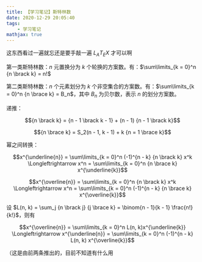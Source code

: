 ```yaml
---
title: 【学习笔记】斯特林数
date: 2020-12-29 20:05:40
tags: 
    - 学习笔记
mathjax: true
---
```


这东西看过一遍就忘还是要手敲一遍 $L_AT_EX$ 才可以啊

第一类斯特林数：$n$ 元置换分为 $k$ 个轮换的方案数。有：$\sum\limits_{k = 0}^n {n \brack k} = n!$

第二类斯特林数：$n$ 个元素划分为 $k$ 个非空集合的方案数。有：$\sum\limits_{k = 0}^n {n \brace k} = B_n$，其中 $B_n$ 为贝尔数，表示 $n$ 的划分方案数。

递推：

$${n \brack k} = {n - 1 \brack k - 1} + (n - 1) {n - 1 \brack k}$$

$${n \brace k} = S_2(n - 1, k - 1) + k {n = 1 \brace k}$$

幂之间转换：

$$x^{\underline{n}} = \sum\limits_{k = 0}^n (-1)^{n - k} {n \brack k} x^k \Longleftrightarrow x^n = \sum\limits_{k = 0}^n {n \brace k} x^{\underline{k}}$$

$$x^{\overline{n}} = \sum\limits_{k = 0}^n  {n \brack k} x^k \Longleftrightarrow x^n = \sum\limits_{k = 0}^n (-1)^{n - k} {n \brace k} x^{\overline{k}}$$

设 $L(n, k) = \sum_j {n \brack j} {j \brace k} = \binom{n - 1}{k - 1} \frac{n!}{k!}$，则有

$$x^{\overline{n}} = \sum\limits_{k = 0}^n L(n, k)x^{\underline{k}} \Longleftrightarrow x^{\underline{n}} = \sum\limits_{k = 0}^n (-1)^{n - k} L(n, k) x^{\overline{k}}$$

（这是由前两条推出的，目前不知道有什么用